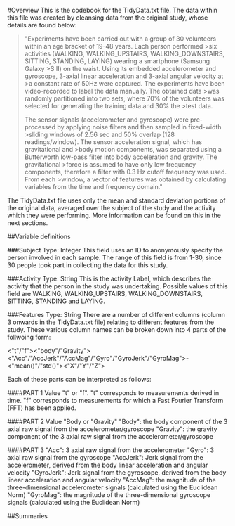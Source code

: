 #Overview
This is the codebook for the TidyData.txt file. The data within this file was created by cleansing data from the original study, whose details are found below:

>"Experiments have been carried out with a group of 30 volunteers within an age bracket of 19-48 years. Each person performed >six activities (WALKING, WALKING_UPSTAIRS, WALKING_DOWNSTAIRS, SITTING, STANDING, LAYING) wearing a smartphone (Samsung Galaxy >S II) on the waist. Using its embedded accelerometer and gyroscope, 3-axial linear acceleration and 3-axial angular velocity at >a constant rate of 50Hz were captured. The experiments have been video-recorded to label the data manually. The obtained data >was randomly partitioned into two sets, where 70% of the volunteers was selected for generating the training data and 30% the >test data. 
>
>The sensor signals (accelerometer and gyroscope) were pre-processed by applying noise filters and then sampled in fixed-width >sliding windows of 2.56 sec and 50% overlap (128 readings/window). The sensor acceleration signal, which has gravitational and >body motion components, was separated using a Butterworth low-pass filter into body acceleration and gravity. The gravitational >force is assumed to have only low frequency components, therefore a filter with 0.3 Hz cutoff frequency was used. From each >window, a vector of features was obtained by calculating variables from the time and frequency domain."

The TidyData.txt file uses only the mean and standard deviation portions of the original data, averaged over the subject of the study and the activity which they were performing. More information can be found on this in the next sections.

##Variable definitions

###Subject
Type: Integer
This field uses an ID to anonymously specify the person involved in each sample.
The range of this field is from 1-30, since 30 people took part in collecting the data for this study.

###Activity
Type: String
This is the activity Label, which describes the activity that the person in the study was undertaking.
Possible values of this field are WALKING, WALKING_UPSTAIRS, WALKING_DOWNSTAIRS, SITTING, STANDING and LAYING.

###Features
Type: String
There are a number of different columns (column 3 onwards in the TidyData.txt file) relating to different features from the study. These various column names can be broken down into 4 parts of the follwoing form:

<"t"/"f"><"body"/"Gravity"><"Acc"/"AccJerk"/"AccMag"/"Gyro"/"GyroJerk"/"GyroMag">-<"mean()"/"std()"><"X"/"Y"/"Z">

Each of these parts can be interpreted as follows:

####PART 1
Value "t" or "f". "t" corresponds to measurements derived in time. "f" corresponds to measurements for which a Fast Fourier Transform (FFT) has been applied.

####PART 2
Value "Body or "Gravity"
"Body": the body component of the 3 axial raw signal from the accelerometer/gyroscope
"Gravity": the gravity component of the 3 axial raw signal from the accelerometer/gyroscope

####PART 3
"Acc": 3 axial raw signal from the accelerometer
"Gyro": 3 axial raw signal from the gyroscope
"AccJerk": Jerk signal from the accelerometer, derived from the body linear acceleration and angular velocity
"GyroJerk": Jerk signal from the gyroscope, derived from the body linear acceleration and angular velocity
"AccMag": the magnitude of the three-dimensional accelerometer signals (calculated using the Euclidean Norm)
"GyroMag": the magnitude of the three-dimensional gyroscope signals (calculated using the Euclidean Norm)

##Summaries
